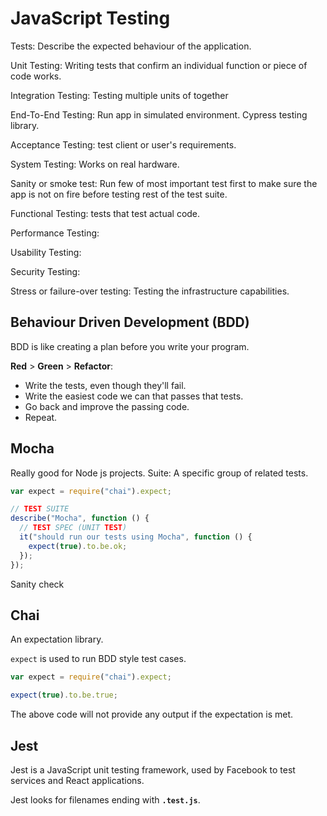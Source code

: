 # JavaScript Testing

Tests: Describe the expected behaviour of the application.

Unit Testing: Writing tests that confirm an individual function or piece of code works.

Integration Testing: Testing multiple units of together

End-To-End Testing: Run app in simulated environment. Cypress testing library.

Acceptance Testing: test client or user's requirements.

System Testing: Works on real hardware.

Sanity or smoke test: Run few of most important test first to make sure the app is not on fire before testing rest of the test suite.

Functional Testing: tests that test actual code.

Performance Testing:

Usability Testing:

Security Testing:

Stress or failure-over testing: Testing the infrastructure capabilities.

## Behaviour Driven Development (BDD)

BDD is like creating a plan before you write your program.

**Red** > **Green** > **Refactor**:

- Write the tests, even though they'll fail.
- Write the easiest code we can that passes that tests.
- Go back and improve the passing code.
- Repeat.

## Mocha

Really good for Node js projects.
Suite: A specific group of related tests.

```javascript
var expect = require("chai").expect;

// TEST SUITE
describe("Mocha", function () {
  // TEST SPEC (UNIT TEST)
  it("should run our tests using Mocha", function () {
    expect(true).to.be.ok;
  });
});
```

Sanity check

## Chai

An expectation library.

`expect` is used to run BDD style test cases.

```javascript
var expect = require("chai").expect;

expect(true).to.be.true;
```

The above code will not provide any output if the expectation is met.

## Jest

Jest is a JavaScript unit testing framework, used by Facebook to test services and React applications.

Jest looks for filenames ending with **`.test.js`**.


